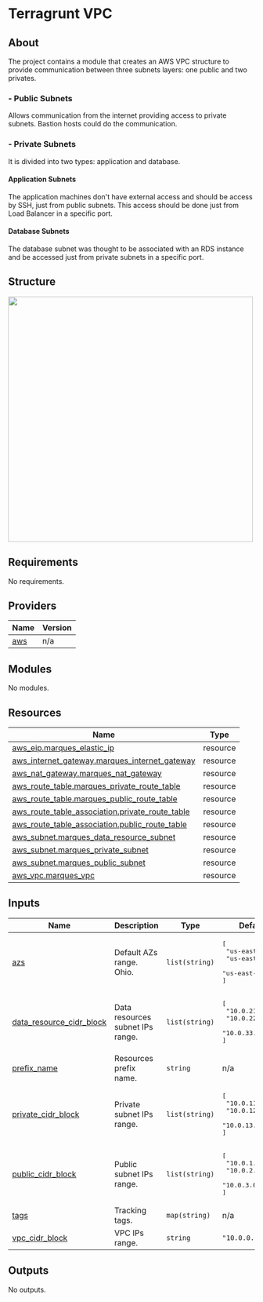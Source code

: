# Terragrunt VPC

## About
The project contains a module that creates an AWS VPC structure to provide communication between three subnets layers: one public and two privates.

### - Public Subnets
Allows communication from the internet providing access to private subnets. Bastion hosts could do the communication.

### - Private Subnets
It is divided into two types: application and database.

#### Application Subnets

The application machines don't have external access and should be access by SSH, just from public subnets. This access should be done just from Load Balancer in a specific port.

#### Database Subnets

The database subnet was thought to be associated with an RDS instance and be accessed just from private subnets in a specific port.

## Structure
<img src="https://github.com/user-attachments/assets/f73ac156-8440-4907-97ad-b54c228ce33a" width="500" height="500"/>


## Requirements

No requirements.

## Providers

| Name | Version |
|------|---------|
| <a name="provider_aws"></a> [aws](#provider\_aws) | n/a |

## Modules

No modules.

## Resources

| Name | Type |
|------|------|
| [aws_eip.marques_elastic_ip](https://registry.terraform.io/providers/hashicorp/aws/latest/docs/resources/eip) | resource |
| [aws_internet_gateway.marques_internet_gateway](https://registry.terraform.io/providers/hashicorp/aws/latest/docs/resources/internet_gateway) | resource |
| [aws_nat_gateway.marques_nat_gateway](https://registry.terraform.io/providers/hashicorp/aws/latest/docs/resources/nat_gateway) | resource |
| [aws_route_table.marques_private_route_table](https://registry.terraform.io/providers/hashicorp/aws/latest/docs/resources/route_table) | resource |
| [aws_route_table.marques_public_route_table](https://registry.terraform.io/providers/hashicorp/aws/latest/docs/resources/route_table) | resource |
| [aws_route_table_association.private_route_table](https://registry.terraform.io/providers/hashicorp/aws/latest/docs/resources/route_table_association) | resource |
| [aws_route_table_association.public_route_table](https://registry.terraform.io/providers/hashicorp/aws/latest/docs/resources/route_table_association) | resource |
| [aws_subnet.marques_data_resource_subnet](https://registry.terraform.io/providers/hashicorp/aws/latest/docs/resources/subnet) | resource |
| [aws_subnet.marques_private_subnet](https://registry.terraform.io/providers/hashicorp/aws/latest/docs/resources/subnet) | resource |
| [aws_subnet.marques_public_subnet](https://registry.terraform.io/providers/hashicorp/aws/latest/docs/resources/subnet) | resource |
| [aws_vpc.marques_vpc](https://registry.terraform.io/providers/hashicorp/aws/latest/docs/resources/vpc) | resource |

## Inputs

| Name | Description | Type | Default | Required |
|------|-------------|------|---------|:--------:|
| <a name="input_azs"></a> [azs](#input\_azs) | Default AZs range. Ohio. | `list(string)` | <pre>[<br>  "us-east-2a",<br>  "us-east-2b",<br>  "us-east-2c"<br>]</pre> | no |
| <a name="input_data_resource_cidr_block"></a> [data\_resource\_cidr\_block](#input\_data\_resource\_cidr\_block) | Data resources subnet IPs range. | `list(string)` | <pre>[<br>  "10.0.21.0/24",<br>  "10.0.22.0/24",<br>  "10.0.33.0/24"<br>]</pre> | no |
| <a name="input_prefix_name"></a> [prefix\_name](#input\_prefix\_name) | Resources prefix name. | `string` | n/a | yes |
| <a name="input_private_cidr_block"></a> [private\_cidr\_block](#input\_private\_cidr\_block) | Private subnet IPs range. | `list(string)` | <pre>[<br>  "10.0.11.0/24",<br>  "10.0.12.0/24",<br>  "10.0.13.0/24"<br>]</pre> | no |
| <a name="input_public_cidr_block"></a> [public\_cidr\_block](#input\_public\_cidr\_block) | Public subnet IPs range. | `list(string)` | <pre>[<br>  "10.0.1.0/24",<br>  "10.0.2.0/24",<br>  "10.0.3.0/24"<br>]</pre> | no |
| <a name="input_tags"></a> [tags](#input\_tags) | Tracking tags. | `map(string)` | n/a | yes |
| <a name="input_vpc_cidr_block"></a> [vpc\_cidr\_block](#input\_vpc\_cidr\_block) | VPC IPs range. | `string` | `"10.0.0.0/16"` | no |

## Outputs

No outputs.
